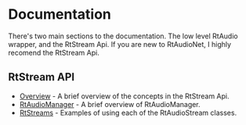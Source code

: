 # Documentation

There's two main sections to the documentation. The low level RtAudio wrapper, and the RtStream Api. If you are new to RtAudioNet, I highly recomend the RtStream Api.

## RtStream API
* [Overview](Overview) - A brief overview of the concepts in the RtStream Api.
* [RtAudioManager](RtAudioManager) - A brief overview of RtAudioManager.
* [RtStreams](RtStreams) - Examples of using each of the RtAudioStream classes.